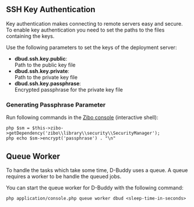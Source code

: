 ## SSH Key Authentication

Key authentication makes connecting to remote servers easy and secure.
To enable key authentication you need to set the paths to the files containing the keys. 

Use the following parameters to set the keys of the deployment server:

* __dbud.ssh.key.public__:  
Path to the public key file
* __dbud.ssh.key.private__:  
Path to the private key file
* __dbud.ssh.key.passphrase__:  
Encrypted passphrase for the private key file

### Generating Passphrase Parameter

Run following commands in the [Zibo console](/manual/page/Core/Console) (interactive shell):
    
    php $sm = $this->zibo->getDependency('zibo\\library\\security\\SecurityManager');
    php echo $sm->encrypt('passphrase') . "\n"
    
## Queue Worker

To handle the tasks which take some time, D-Buddy uses a queue.
A queue requires a worker to be handle the queued jobs. 

You can start the queue worker for D-Buddy with the following command:    
    
    php application/console.php queue worker dbud <sleep-time-in-seconds>